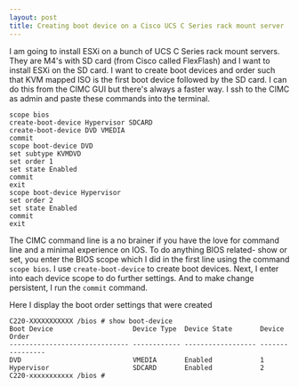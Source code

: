 ```yaml
---
layout: post
title: Creating boot device on a Cisco UCS C Series rack mount server
---
```

I am going to install ESXi on a bunch of UCS C Series rack mount servers. They are M4's with SD card (from Cisco called FlexFlash) and I want to install ESXi on the SD card. I want to create boot devices and order such that KVM mapped ISO is the first boot device followed by the SD card. I can do this from the CIMC GUI but there's always a faster way. I ssh to the CIMC as admin and paste these commands into the terminal.

    scope bios
    create-boot-device Hypervisor SDCARD
    create-boot-device DVD VMEDIA
    commit
    scope boot-device DVD
    set subtype KVMDVD
    set order 1
    set state Enabled
    commit
    exit
    scope boot-device Hypervisor
    set order 2 
    set state Enabled
    commit
    exit

The CIMC command line is a no brainer if you have the love for command line and a minimal experience on IOS.  To do anything BIOS related- show or set, you enter the BIOS scope which I did in the first line using the command `scope bios`. I use  `create-boot-device` to create boot devices. Next, I enter into each device scope to do further settings. And to make change persistent, I run the `commit` command. 

Here I  display the  boot order settings that were created

    C220-XXXXXXXXXXX /bios # show boot-device
    Boot Device                    Device Type  Device State       Device Order
    ------------------------------ ------------ ------------------ ----------------
    DVD                            VMEDIA       Enabled            1
    Hypervisor                     SDCARD       Enabled            2
    C220-xxxxxxxxxxx /bios #
    
